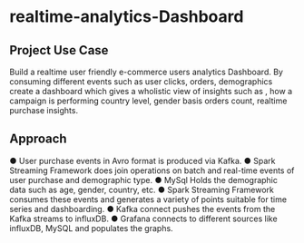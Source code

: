 
# realtime-analytics-Dashboard

## Project Use Case

Build a realtime user friendly e-commerce users analytics Dashboard. By consuming different events such as user clicks, orders, demographics create a dashboard which gives a wholistic view of insights such as , how a campaign is performing country level, gender basis orders count, realtime purchase insights. 

## Approach
● User purchase events in Avro format is produced via Kafka.
● Spark Streaming Framework does join operations on batch and real-time events
of user purchase and demographic type.
● MySql Holds the demographic data such as age, gender, country, etc.
● Spark Streaming Framework consumes these events and generates a variety of
points suitable for time series and dashboarding.
● Kafka connect pushes the events from the Kafka streams to influxDB.
● Grafana connects to different sources like influxDB, MySQL and populates the
graphs.
